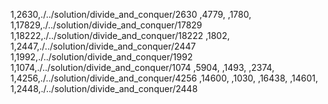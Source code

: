 1,2630,./../solution/divide_and_conquer/2630
,4779,
,1780,
1,17829,./../solution/divide_and_conquer/17829
1,18222,./../solution/divide_and_conquer/18222
,1802,
1,2447,./../solution/divide_and_conquer/2447
1,1992,./../solution/divide_and_conquer/1992
1,1074,./../solution/divide_and_conquer/1074
,5904,
,1493,
,2374,
1,4256,./../solution/divide_and_conquer/4256
,14600,
,1030,
,16438,
,14601,
1,2448,./../solution/divide_and_conquer/2448
